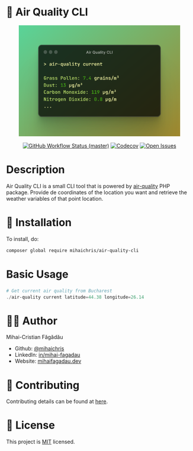# 🍃 Air Quality CLI

<p align="center">
    <img src="./docs/cover.png" height="300" alt="Air Quality">
    <p align="center">
        <a href="https://github.com/mihaichris/air-quality-cli/actions"><img alt="GitHub Workflow Status (master)" src="https://github.com/mihaichris/air-quality-cli/actions/workflows/tests.yml/badge.svg"></a>
        <a href="https://app.codecov.io/gh/mihaichris/air-quality-cli"><img alt="Codecov" src="https://img.shields.io/codecov/c/github/mihaichris/air-quality-cli?color=%23FC0177&label=Codecov"></a>
        <a href="https://github.com/mihaichris/air-quality-cli/issues"><img alt="Open Issues" src="https://img.shields.io/github/issues/mihaichris/air-quality-cli"></a>
    </p>
</p>



# Description
 Air Quality CLI is a small CLI tool that is powered by [air-quality](https://github.com/mihaichris/air-quality) PHP package. Provide de coordinates of the location you want and retrieve the weather variables of that point location.

# 🚀 Installation

To install, do:
```bash
composer global require mihaichris/air-quality-cli
```

# Basic Usage

```powershell
# Get current air quality from Bucharest
./air-quality current latitude=44.38 longitude=26.14
```

# 👨‍💻 Author
Mihai-Cristian Făgădău
 * Github: [@mihaichris](https://github.com/mihaichris)
 * LinkedIn: [in/mihai-fagadau](https://www.linkedin.com/in/mihai-fagadau/)
 * Website: [mihaifagadau.dev](https://mihaifagadau.dev)

# 🤝 Contributing
Contributing details can be found at [here](./CONTRIBUTING.md).

# 📝 License
This project is [MIT](https://opensource.org/licenses/MIT) licensed.

